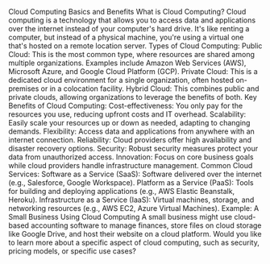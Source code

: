 Cloud Computing Basics and Benefits
What is Cloud Computing?
Cloud computing is a technology that allows you to access data and applications over the internet instead of your computer's hard drive. It's like renting a computer, but instead of a physical machine, you're using a virtual one that's hosted on a remote location server.
Types of Cloud Computing:
 Public Cloud: This is the most common type, where resources are shared among multiple organizations. Examples include Amazon Web Services (AWS), Microsoft Azure, and Google Cloud Platform (GCP).
 Private Cloud: This is a dedicated cloud environment for a single organization, often hosted on-premises or in a colocation facility.
 Hybrid Cloud: This combines public and private clouds, allowing organizations to leverage the benefits of both.
Key Benefits of Cloud Computing:
 Cost-effectiveness: You only pay for the resources you use, reducing upfront costs and IT overhead.
 Scalability: Easily scale your resources up or down as needed, adapting to changing demands.
 Flexibility: Access data and applications from anywhere with an internet connection.
 Reliability: Cloud providers offer high availability and disaster recovery options.
 Security: Robust security measures protect your data from unauthorized access.
 Innovation: Focus on core business goals while cloud providers handle infrastructure management.
Common Cloud Services:
 Software as a Service (SaaS): Software delivered over the internet (e.g., Salesforce, Google Workspace).
 Platform as a Service (PaaS): Tools for building and deploying applications (e.g., AWS Elastic Beanstalk, Heroku).
 Infrastructure as a Service (IaaS): Virtual machines, storage, and networking resources (e.g., AWS EC2, Azure Virtual Machines).
Example: A Small Business Using Cloud Computing
A small business might use cloud-based accounting software to manage finances, store files on cloud storage like Google Drive, and host their website on a cloud platform.
Would you like to learn more about a specific aspect of cloud computing, such as security, pricing models, or specific use cases?
